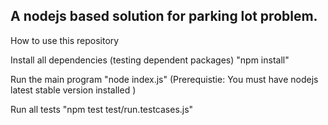## A nodejs based solution for parking lot problem.

How to use this repository

Install all dependencies (testing dependent packages)
"npm install"

Run the main program
"node index.js"    (Prerequistie: You must have nodejs latest stable version installed )


Run all tests
"npm test test/run.testcases.js"

